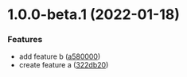 # 1.0.0-beta.1 (2022-01-18)


### Features

* add feature b ([a580000](https://github.com/levibostian/get-to-trigger/commit/a58000036906e8fc01add6ac580bd7f0667ef39b))
* create feature a ([322db20](https://github.com/levibostian/get-to-trigger/commit/322db209175ddcfca43ec2544da49c4e173bc4bc))
